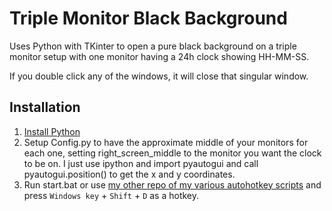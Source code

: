 # Triple Monitor Black Background
Uses Python with TKinter to open a pure black background on a triple monitor setup with one monitor having a 24h clock showing HH-MM-SS. 

If you double click any of the windows, it will close that singular window.

## Installation
1. [Install Python](https://docs.anaconda.com/miniconda/)
2. Setup Config.py to have the approximate middle of your monitors for each one, setting right_screen_middle to the monitor you want the clock to be on. I just use ipython and import pyautogui and call pyautogui.position() to get the x and y coordinates.
3. Run start.bat or use [my other repo of my various autohotkey scripts](https://github.com/AlexSchwamle/AutoHotkeyHotfixes) and press `Windows key` + `Shift` + `D` as a hotkey.